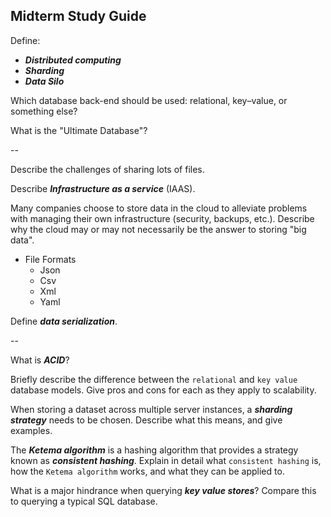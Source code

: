 ## Midterm Study Guide

Define:

- ___Distributed computing___
- ___Sharding___
- ___Data Silo___

Which database back-end should be used: relational, key–value, or something else? 

What is the "Ultimate Database"?

--

Describe the challenges of sharing lots of files.

Describe ___Infrastructure as a service___ (IAAS).

Many companies choose to store data in the cloud to alleviate problems with managing their own infrastructure (security, backups, etc.). Describe why the cloud may or may not necessarily be the answer to storing "big data".

- File Formats
    - Json
    - Csv
    - Xml
    - Yaml

Define ___data serialization___.

--

What is ___ACID___?

Briefly describe the difference between the `relational` and `key value` database models. Give pros and cons for each as they apply to scalability.

When storing a dataset across multiple server instances, a ___sharding strategy___ needs to be chosen. Describe what this means, and give examples.

The ___Ketema algorithm___ is a hashing algorithm that provides a strategy known as ___consistent hashing___. Explain in detail what `consistent hashing` is, how the `Ketema algorithm` works, and what they can be applied to.

What is a major hindrance when querying ___key value stores___? Compare this to querying a typical SQL database.  

